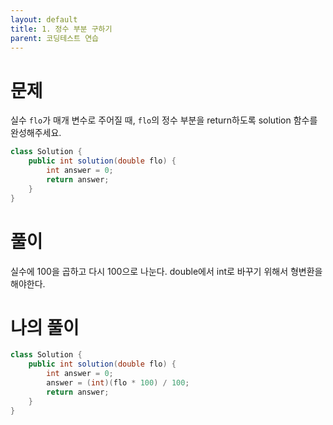 ```yaml
---
layout: default
title: 1. 정수 부분 구하기
parent: 코딩테스트 연습
---
```

# 문제

실수 `flo`가 매개 변수로 주어질 때, `flo`의 정수 부분을 return하도록 solution 함수를 완성해주세요.

```java
class Solution {
    public int solution(double flo) {
        int answer = 0;
        return answer;
    }
}
```

# 풀이

실수에 100을 곱하고 다시 100으로 나눈다. double에서 int로 바꾸기 위해서 형변환을 해야한다.

# 나의 풀이

```java
class Solution {
    public int solution(double flo) {
        int answer = 0;
        answer = (int)(flo * 100) / 100;
        return answer;
    }
}
```
